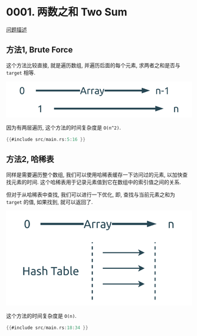 # 0001. 两数之和 Two Sum

[问题描述](https://leetcode.com/problems/two-sum)

## 方法1, Brute Force

这个方法比较直接, 就是遍历数组, 并遍历后面的每个元素, 求两者之和是否与 `target` 相等.

![brute-force](assets/brute-force.svg)

因为有两层遍历, 这个方法的时间复杂度是 `O(n^2)`.

```rust
{{#include src/main.rs:5:16 }}
```

## 方法2, 哈稀表

同样是需要遍历整个数组, 我们可以使用哈稀表缓存一下访问过的元素, 以加快查找元素的时间.
这个哈稀表用于记录元素值到它在数组中的索引值之间的关系.

但对于从哈稀表中查找, 我们可以进行一下优化, 即, 查找与当前元素之和为 `target` 的值, 如果找到, 就可以返回了.

![hash-table](assets/hash-table.svg)

这个方法的时间复杂度是 `O(n)`.

```rust
{{#include src/main.rs:18:34 }}
```
